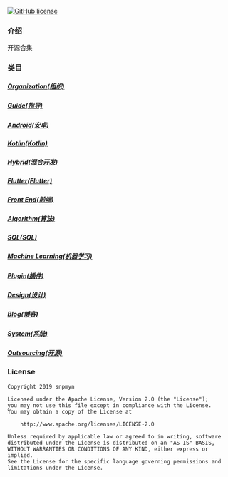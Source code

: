 [![GitHub license](https://img.shields.io/badge/license-Apache%20License%202.0-blue.svg?style=flat)](https://www.apache.org/licenses/LICENSE-2.0)

### 介绍
开源合集

### 类目
##### [Organization(组织)](https://github.com/snpmyn/OpenSourceCollection/blob/master/ORGANIZATION.md)
##### [Guide(指导)](https://github.com/snpmyn/OpenSourceCollection/blob/master/GUIDE.md)
##### [Android(安卓)](https://github.com/snpmyn/OpenSourceCollection/blob/master/ANDROID.md)
##### [Kotlin(Kotlin)](https://github.com/snpmyn/OpenSourceCollection/blob/master/KOTLIN.md)
##### [Hybrid(混合开发)](https://github.com/snpmyn/OpenSourceCollection/blob/master/HYBRID.md)
##### [Flutter(Flutter)](https://github.com/snpmyn/OpenSourceCollection/blob/master/FLUTTER.md)
##### [Front End(前端)](https://github.com/snpmyn/OpenSourceCollection/blob/master/FRONTEND.md)
##### [Algorithm(算法)](https://github.com/snpmyn/OpenSourceCollection/blob/master/ALGORITHM.md)
##### [SQL(SQL)](https://github.com/snpmyn/OpenSourceCollection/blob/master/SQL.md)
##### [Machine Learning(机器学习)](https://github.com/snpmyn/OpenSourceCollection/blob/master/MACHINE_LEARNING.md)
##### [Plugin(插件)](https://github.com/snpmyn/OpenSourceCollection/blob/master/PLUGIN.md)
##### [Design(设计)](https://github.com/snpmyn/OpenSourceCollection/blob/master/DESIGN.md)
##### [Blog(博客)](https://github.com/snpmyn/OpenSourceCollection/blob/master/BLOG.md)
##### [System(系统)](https://github.com/snpmyn/OpenSourceCollection/blob/master/SYSTEM.md)
##### [Outsourcing(开源)](https://github.com/snpmyn/OpenSourceCollection/blob/master/OUTSOURCING.md)

### License
```
Copyright 2019 snpmyn

Licensed under the Apache License, Version 2.0 (the "License");
you may not use this file except in compliance with the License.
You may obtain a copy of the License at

    http://www.apache.org/licenses/LICENSE-2.0

Unless required by applicable law or agreed to in writing, software
distributed under the License is distributed on an "AS IS" BASIS,
WITHOUT WARRANTIES OR CONDITIONS OF ANY KIND, either express or implied.
See the License for the specific language governing permissions and
limitations under the License.
```

